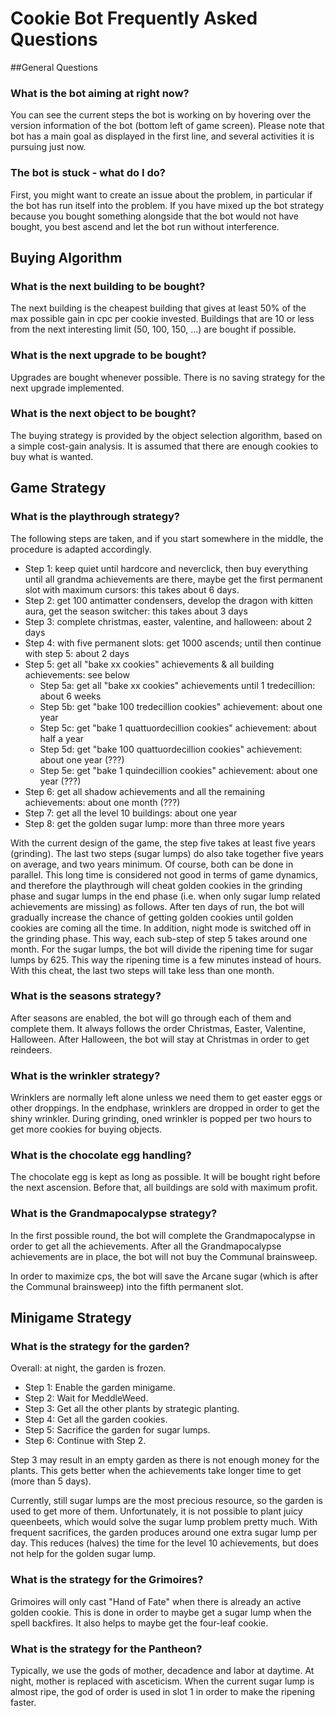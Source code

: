 # Cookie Bot Frequently Asked Questions
##General Questions
### What is the bot aiming at right now?
You can see the current steps the bot is working on by hovering over the version information of the bot (bottom left of game screen). 
Please note that bot has a main goal as displayed in the first line, and several activities it is pursuing just now.

### The bot is stuck - what do I do?
First, you might want to create an issue about the problem, in particular if the bot has run itself into the problem.
If you have mixed up the bot strategy because you bought something alongside that the bot would not have bought, you best ascend and let the bot run without interference.

## Buying Algorithm
### What is the next building to be bought?
The next building is the cheapest building that gives at least 50% of the max possible gain in cpc per cookie invested.
Buildings that are 10 or less from the next interesting limit (50, 100, 150, ...) are bought if possible.

### What is the next upgrade to be bought?
Upgrades are bought whenever possible. There is no saving strategy for the next upgrade implemented.

### What is the next object to be bought?
The buying strategy is provided by the object selection algorithm, based on a simple cost-gain analysis. It is assumed that there are enough cookies to buy what is wanted.

## Game Strategy
### What is the playthrough strategy?
The following steps are taken, and if you start somewhere in the middle, the procedure is adapted accordingly.
* Step 1: keep quiet until hardcore and neverclick, then buy everything until all grandma achievements are there, maybe get the first permanent slot with maximum cursors: this takes about 6 days.
* Step 2: get 100 antimatter condensers, develop the dragon with kitten aura, get the season switcher: this takes about 3 days
* Step 3: complete christmas, easter, valentine, and halloween: about 2 days
* Step 4: with five permanent slots: get 1000 ascends; until then continue with step 5: about 2 days
* Step 5: get all "bake xx cookies" achievements & all building achievements: see below
    - Step 5a: get all "bake xx cookies" achievements until 1 tredecillion: about 6 weeks
    - Step 5b: get "bake 100 tredecillion cookies" achievement: about one year
    - Step 5c: get "bake 1 quattuordecillion cookies" achievement: about half a year
    - Step 5d: get "bake 100 quattuordecillion cookies" achievement: about one year (???)
    - Step 5e: get "bake 1 quindecillion cookies" achievement: about one year (???)
* Step 6: get all shadow achievements and all the remaining achievements: about one month (???)
* Step 7: get all the level 10 buildings: about one year
* Step 8: get the golden sugar lump: more than three more years

With the current design of the game, the step five takes at least five years (grinding). The last two steps (sugar lumps) do also take together five years on average, and two years minimum. Of course, both can be done in parallel.
This long time is considered not good in terms of game dynamics, and therefore the playthrough will cheat golden cookies in the grinding phase and sugar lumps in the end phase (i.e. when only sugar lump related achievements are missing) as follows. 
After ten days of run, the bot will gradually increase the chance of getting golden cookies until golden cookies are coming all the time.
In addition, night mode is switched off in the grinding phase. This way, each sub-step of step 5 takes around one month.
For the sugar lumps, the bot will divide the ripening time for sugar lumps by 625. This way the ripening time is a few minutes instead of hours. With this cheat, the last two steps will take less than one month.

### What is the seasons strategy?
After seasons are enabled, the bot will go through each of them and complete them. It always follows the order Christmas, Easter, Valentine, Halloween. After Halloween, the bot will stay at Christmas in order to get reindeers.

### What is the wrinkler strategy?
Wrinklers are normally left alone unless we need them to get easter eggs or other droppings. In the endphase, wrinklers are dropped in order to get the shiny wrinkler. During grinding, oned wrinkler is popped per two hours to get more cookies for buying objects.

### What is the chocolate egg handling?
The chocolate egg is kept as long as possible. It will be bought right before the next ascension. Before that, all buildings are sold with maximum profit.

### What is the Grandmapocalypse strategy?
In the first possible round, the bot will complete the Grandmapocalypse in order to get all the achievements.
After all the Grandmapocalypse achievements are in place, the bot will not buy the Communal brainsweep.

In order to maximize cps, the bot will save the Arcane sugar (which is after the Communal brainsweep) into the fifth permanent slot.

## Minigame Strategy
### What is the strategy for the garden?
Overall: at night, the garden is frozen.
* Step 1: Enable the garden minigame.
* Step 2: Wait for MeddleWeed.
* Step 3: Get all the other plants by strategic planting.
* Step 4: Get all the garden cookies.
* Step 5: Sacrifice the garden for sugar lumps.
* Step 6: Continue with Step 2.

Step 3 may result in an empty garden as there is not enough money for the plants. This gets better when the achievements take longer time to get (more than 5 days).

Currently, still sugar lumps are the most precious resource, so the garden is used to get more of them. Unfortunately, it is not possible to plant juicy queenbeets, which would solve the sugar lump problem pretty much. With frequent sacrifices, the garden produces around one extra sugar lump per day. This reduces (halves) the time for the level 10 achievements, but does not help for the golden sugar lump.

### What is the strategy for the Grimoires?
Grimoires will only cast "Hand of Fate" when there is already an active golden cookie. This is done in order to maybe get a sugar lump when the spell backfires. It also helps to maybe get the four-leaf cookie.

### What is the strategy for the Pantheon?
Typically, we use the gods of mother, decadence and labor at daytime.
At night, mother is replaced with asceticism. When the current sugar lump is almost ripe, the god of order is used in slot 1 in order to make the ripening faster.
